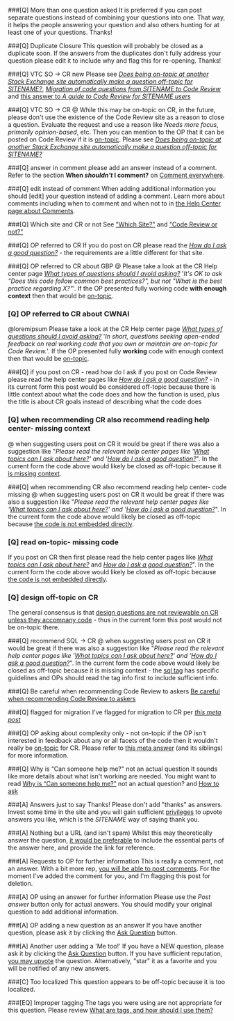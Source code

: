 ###[Q] More than one question asked
It is preferred if you can post separate questions instead of combining your questions into one. That way, it helps the people answering your question and also others hunting for at least one of your questions. Thanks!

###[Q] Duplicate Closure
This question will probably be closed as a duplicate soon. If the answers from the duplicates don't fully address your question please edit it to include why and flag this for re-opening. Thanks!

###[Q] VTC SO -> CR new
Please see [_Does being on-topic at another Stack Exchange site automatically make a question off-topic for $SITENAME$?_](https://meta.stackoverflow.com/q/287400/1575353), [_Migration of code questions from $SITENAME$ to Code Review_](https://meta.stackoverflow.com/q/266749/1575353) and [this answer to _A guide to Code Review for $SITENAME$ users_](https://codereview.meta.stackexchange.com/a/5778/120114)

###[Q] VTC SO -> CR
@ While this may be on-topic on CR, in the future, please don't use the existence of the Code Review site as a reason to close a question. Evaluate the request and use a reason like *Needs more focus*, *primarily opinion-based*, etc. Then you can mention to the OP that it can be posted on Code Review if it is [on-topic](https://codereview.stackexchange.com/help/on-topic). Please see [_Does being on-topic at another Stack Exchange site automatically make a question off-topic for $SITENAME$?_](https://meta.stackoverflow.com/q/287400/1575353)

###[Q] answer in comment
please add an answer instead of a comment. Refer to the section **When _shouldn't_ I comment?** on [Comment everywhere](https://$SITEURL$/help/privileges/comment).

###[Q] edit instead of comment
When adding additional information you should [edit] your question instead of adding a comment. Learn more about comments including when to comment and when not to in [the Help Center page about Comments](//$SITEURL$/help/privileges/comment).

###[Q] Which site and CR or not
See ["Which Site?"](https://meta.stackexchange.com/a/129632/341145) and ["Code Review or not?"](https://codereview.meta.stackexchange.com/a/5778/120114)

###[Q] OP referred to CR
If you do post on CR please read the [_How do I ask a good question?_](https://codereview.stackexchange.com/help/how-to-ask) - the requirements are a little different for that site.

###[Q] OP referred to CR about GBP
@ Please take a look at the CR Help center page [_What types of questions should I avoid asking?_](https://codereview.stackexchange.com/help/dont-ask) '_It's OK to ask "Does this code follow common best practices?", but not "What is the best practice regarding X?"_'. If the OP presented fully working code **with enough context** then that would be [on-topic](https://codereview.stackexchange.com/help/on-topic).

### [Q] OP referred to CR about CWNAI
@loremipsum Please take a look at the CR Help center page [_What types of questions should I avoid asking?_](https://codereview.stackexchange.com/help/dont-ask) '_In short, questions seeking open-ended feedback on real working code that you own or maintain are on-topic for Code Review._'. If the OP presented fully **working** code with enough context then that would be [on-topic](https://codereview.stackexchange.com/help/on-topic).

###[Q] if you post on CR - read how do I ask
if you post on Code Review please read the help center pages like [_How do I ask a good question?_](https://codereview.stackexchange.com/help/how-to-ask) - in its current form this post would be considered off-topic because there is little context about what the code does and how the function is used, plus the title is about CR goals instead of describing what the code does

### [Q] when recommending CR also recommend reading help center- missing context
@ when suggesting users post on CR it would be great if there was also a suggestion like "_Please read the relevant help center pages like '[What topics can I ask about here?](https://codereview.stackexchange.com/help/on-topic)' and  '[How do I ask a good question?](https://codereview.stackexchange.com/help/how-to-ask)_". In the current form the code above would likely be closed as off-topic because it [is missing context](https://codereview.meta.stackexchange.com/questions/3649/my-question-was-closed-as-being-off-topic-what-are-my-options/3652#3652).

###[Q] when recommending CR also recommend reading help center- code missing
@ when suggesting users post on CR it would be great if there was also a suggestion like "_Please read the relevant help center pages like '[What topics can I ask about here?](https://codereview.stackexchange.com/help/on-topic)' and  '[How do I ask a good question?](https://codereview.stackexchange.com/help/how-to-ask)_". In the current form the code above would likely be closed as off-topic because [the code is not embedded directly](https://codereview.meta.stackexchange.com/a/3653/120114).

### [Q] read on-topic- missing code
If you post on CR then first please read the help center pages like [_What topics can I ask about here?_](https://codereview.stackexchange.com/help/on-topic) and  [_How do I ask a good question?_](https://codereview.stackexchange.com/help/how-to-ask)". In the current form the code above would likely be closed as off-topic because [the code is not embedded directly](https://codereview.meta.stackexchange.com/a/3653/120114).

### [Q] design off-topic on CR
The general consensus is that [design questions are not reviewable on CR unless they accompany code](https://codereview.meta.stackexchange.com/a/9116/120114) - thus in the current form this post would not be on-topic there.

###[Q] recommend SQL -> CR
@ when suggesting users post on CR it would be great if there was also a suggestion like "_Please read the relevant help center pages like '[What topics can I ask about here?](https://codereview.stackexchange.com/help/on-topic)' and  '[How do I ask a good question?](https://codereview.stackexchange.com/help/how-to-ask)_". In the current form the code above would likely be closed as off-topic because it is missing context - the [sql tag](https://codereview.stackexchange.com/tags/sql/info) has specific guidelines and OPs should read the tag info first to include sufficient info.

###[Q] Be careful when recommending Code Review to askers
[Be careful when recommending Code Review to askers](https://meta.stackoverflow.com/q/253975/1575353)

###[Q] flagged for migration
I've flagged for migration to CR per [_this meta post_](https://meta.stackoverflow.com/q/266749/1575353)

###[Q] OP asking about complexity only - not on-topic
if the OP isn't interested in feedback about any or all facets of the code then it wouldn't really be [on-topic](https://codereview.stackexchange.com/help/on-topic) for CR. Please refer to [this meta answer](https://codereview.meta.stackexchange.com/a/8374/120114) (and its siblings) for more information.

###[Q] Why is “Can someone help me?" not an actual question
It sounds like more details about what isn't working are needed. You might want to read [Why is “Can someone help me?”](https://meta.stackoverflow.com/a/284237/1575353) not an actual question? and [How to ask](http://$SITEURL$/help/how-to-ask)

###[A] Answers just to say Thanks!
Please don't add "thanks" as answers. Invest some time in the site and you will gain sufficient [privileges](//$SITEURL$/privileges) to upvote answers you like, which is the $SITENAME$ way of saying thank you.

###[A] Nothing but a URL (and isn't spam)
Whilst this may theoretically answer the question, [it would be preferable](//meta.stackoverflow.com/q/8259) to include the essential parts of the answer here, and provide the link for reference.

###[A] Requests to OP for further information
This is really a comment, not an answer. With a bit more rep, [you will be able to post comments](//$SITEURL$/privileges/comment). For the moment I've added the comment for you, and I'm flagging this post for deletion.

###[A] OP using an answer for further information
Please use the *Post answer* button only for actual answers. You should modify your original question to add additional information.

###[A] OP adding a new question as an answer
If you have another question, please ask it by clicking the [Ask Question](//$SITEURL$/questions/ask) button.

###[A] Another user adding a 'Me too!'
If you have a NEW question, please ask it by clicking the [Ask Question](//$SITEURL$/questions/ask) button. If you have sufficient reputation, [you may upvote](//$SITEURL$/privileges/vote-up) the question. Alternatively, "star" it as a favorite and you will be notified of any new answers.

###[C] Too localized
This question appears to be off-topic because it is too localized.

###[EQ] Improper tagging
The tags you were using are not appropriate for this question. Please review [What are tags, and how should I use them?](//$SITEURL$/help/tagging)

